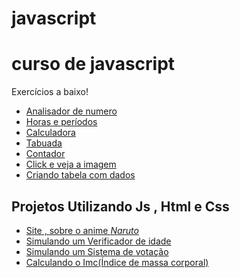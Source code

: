 # javascript



<h1>curso de javascript</h1>

<p>Exercícios a baixo!</p>
<ul> 
    <li>
    <a href="https://renan600.github.io/javascript/exercicio001/index.html" target="_blank" rel="external" >Analisador de numero</a>
    </li>
    <li>
    <a href="https://renan600.github.io/javascript/exercicio002/index.html" target="_blank" rel="external" >Horas e períodos</a>
    </li>
    <li>
    <a href="https://renan600.github.io/javascript/exercicio003/index.html" target="_blank" rel="external" >Calculadora</a>
    </li>
    <li>
    <a href="https://renan600.github.io/javascript/exercicio004/index.html" target="_blank" rel="external" >Tabuada</a>
    </li>
    <li>
    <a href="https://renan600.github.io/javascript/exercicio005/index.html" target="_blank" rel="external" >Contador</a>
    </li>
    <li>
    <a href="https://renan600.github.io/javascript/exercicio006/index.html" target="_blank" rel="external" >Click e veja a imagem</a>
    </li>
    <li>
    <a href="https://renan600.github.io/javascript/exercicio007/index.html" target="_blank" rel="external" >Criando tabela com dados</a>
    </li>
</ul>

<h2>Projetos Utilizando Js , Html e Css</h2>

<ul>
    <li>
    <a href="https://renan600.github.io/projeto-naruto/" target="_blank" rel="external" >Site , sobre o anime <em>Naruto</em></a>
    </li>
    <li>
    <a href="https://renan600.github.io/verificador/" target="_blank" rel="external" >Simulando um Verificador de idade</a>
    </li>
    <li><a href="https://renan600.github.io/sistema-votacao/" target="_blank" rel="external" >Simulando um Sistema de votação</a>
    </li>
    <li><a href="https://renan600.github.io/calculo-imc/" target="_blank" rel="external" >Calculando o Imc(Índice de massa corporal)</a>
    </li>

</ul>



